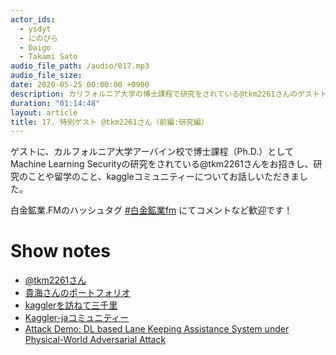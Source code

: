 ```yaml
---
actor_ids:
  - ysdyt
  - にのぴら
  - Daigo
  - Takami Sato
audio_file_path: /audio/017.mp3
audio_file_size:
date: 2020-05-25 00:00:00 +0900
description: カリフォルニア大学の博士課程で研究をされている@tkm2261さんのゲストトーク！
duration: "01:14:48"
layout: article
title: 17. 特別ゲスト @tkm2261さん（前編:研究編）
---
```

ゲストに、カルフォルニア大学アーバイン校で博士課程（Ph.D.）としてMachine Learning Securityの研究をされている@tkm2261さんをお招きし、研究のことや留学のこと、kaggleコミュニティーについてお話しいただきました。

白金鉱業.FMのハッシュタグ [#白金鉱業fm](https://twitter.com/search?q=%23%E7%99%BD%E9%87%91%E9%89%B1%E6%A5%ADfm&src=typed_query) にてコメントなど歓迎です！

# Show notes

- [@tkm2261さん](https://twitter.com/tkm2261)
- [貴海さんのポートフォリオ](https://tkm2261.github.io/)
- [kagglerを訪ねて三千里](https://www.youtube.com/watch?time_continue=1&v=BSvP60BzoOc)
- [Kaggler-jaコミュニティー](https://kaggler-ja-wiki.herokuapp.com/)
- [Attack Demo: DL based Lane Keeping Assistance System under Physical-World Adversarial Attack](https://www.youtube.com/watch?v=pZaBa-0ESMI)

